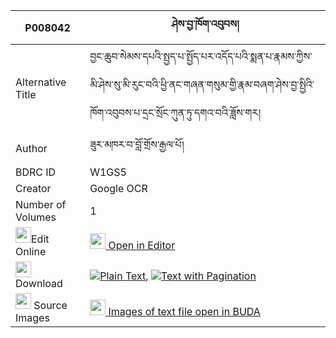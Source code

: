 |P008042|ཤེས་བྱ་ཁོག་འབུབས། 
| --- | --- 
|Alternative Title |བྱང་ཆུབ་སེམས་དཔའི་སྤྱད་པ་སྤྱོད་པར་འདོད་པའི་སྨན་པ་རྣམས་ཀྱིས་མི་ཤེས་སུ་མི་རུང་བའི་ཕྱི་ནང་གཞན་གསུམ་གྱི་རྣམ་བཞག་ཤེས་བྱ་སྤྱིའི་ཁོག་འབུབས་པ་དྲང་སྲོང་ཀུན་ཏུ་དགའ་བའི་ཟློས་གར།
|Author| ཟུར་མཁར་བ་བློ་གྲོས་རྒྱལ་པོ།
|BDRC ID | W1GS5
|Creator | Google OCR
|Number of Volumes| 1
|<img width="25" src="https://img.icons8.com/color/25/000000/edit-property.png">Edit Online| [<img width="25" src="https://avatars.githubusercontent.com/u/45091458?s=200&v=4"> Open in Editor](http://editor.openpecha.org/P008042)
|<img width="25" src="https://img.icons8.com/fluent/48/000000/download-2.png"/>  Download | [![](https://img.icons8.com/color/20/000000/txt.png)Plain Text](https://github.com/Openpecha/P008042/releases/download/v1/sheja_khokbub_plain_P008042.zip), [![](https://img.icons8.com/color/20/000000/txt.png)Text with Pagination](https://github.com/Openpecha/P008042/releases/download/v1/sheja_khokbub_pages_P008042.zip)
|<img width="25" src="https://img.icons8.com/plasticine/100/000000/pictures-folder.png"/>  Source Images | [<img width="25" src="https://library.bdrc.io/icons/BUDA-small.svg"> Images of text file open in BUDA](https://library.bdrc.io/show/bdr:W1GS5)